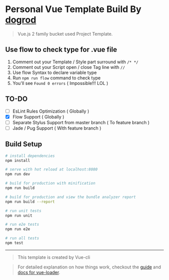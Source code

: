 # Personal Vue Template Build By [dogrod](https://github.com/dogrod)
> Vue.js 2 family bucket used Project Template.

## Use flow to check type for .vue file

1. Comment out your Template / Style part surround with ``` /* */ ```
2. Comment out your Script open / close Tag line with ``` // ```
3. Use flow Syntax to declare variable type
4. Run ``` npm run flow ``` command to check type
5. You'll see ``` Found 0 errors ``` ( Impossible!!! LOL )

## TO-DO

- [ ] EsLint Rules Optimization ( Globally )
- [x] Flow Support ( Globally )
- [ ] Separate Stylus Support from master branch ( To feature branch )
- [ ] Jade / Pug Support ( With feature branch )

## Build Setup

``` bash
# install dependencies
npm install

# serve with hot reload at localhost:8080
npm run dev

# build for production with minification
npm run build

# build for production and view the bundle analyzer report
npm run build --report

# run unit tests
npm run unit

# run e2e tests
npm run e2e

# run all tests
npm test
```
---
> This template is created by Vue-cli

> For detailed explanation on how things work, checkout the [guide](http://vuejs-templates.github.io/webpack/) and [docs for vue-loader](http://vuejs.github.io/vue-loader).
